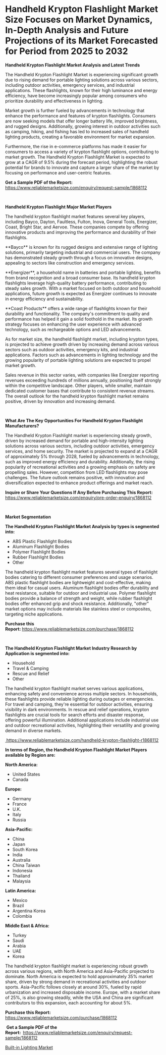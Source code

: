 <p><h1>Handheld Krypton Flashlight Market Size Focuses on Market Dynamics, In-Depth Analysis and Future Projections of its Market Forecasted for Period from 2025 to 2032</h1></p><p><strong>Handheld Krypton Flashlight Market Analysis and Latest Trends</strong></p>
<p><p>The Handheld Krypton Flashlight Market is experiencing significant growth due to rising demand for portable lighting solutions across various sectors, including outdoor activities, emergency services, and industrial applications. These flashlights, known for their high luminance and energy efficiency, have become increasingly popular among consumers who prioritize durability and effectiveness in lighting.</p><p>Market growth is further fueled by advancements in technology that enhance the performance and features of krypton flashlights. Consumers are now seeking models that offer longer battery life, improved brightness, and rugged designs. Additionally, growing interest in outdoor activities such as camping, hiking, and fishing has led to increased sales of handheld lighting products, creating a favorable environment for market expansion.</p><p>Furthermore, the rise in e-commerce platforms has made it easier for consumers to access a variety of krypton flashlight options, contributing to market growth. The Handheld Krypton Flashlight Market is expected to grow at a CAGR of 9.5% during the forecast period, highlighting the robust potential for brands to innovate and capture a larger share of the market by focusing on performance and user-centric features.</p></p>
<p><strong>Get a Sample PDF of the Report:&nbsp;</strong> <a href="https://www.reliablemarketsize.com/enquiry/request-sample/1868112?utm_campaign=2233&utm_medium=2&utm_source=Github&utm_content=ia&utm_term=10022025&utm_id=handheld-krypton-flashlight">https://www.reliablemarketsize.com/enquiry/request-sample/1868112</a></p>
<p>&nbsp;</p>
<p><strong>Handheld Krypton Flashlight Major Market Players</strong></p>
<p><p>The handheld krypton flashlight market features several key players, including Bayco, Dayton, Faultless, Fulton, Inova, General Tools, Energizer, Coast, Bright Star, and Aervoe. These companies compete by offering innovative products and improving the performance and durability of their flashlights.</p><p>**Bayco** is known for its rugged designs and extensive range of lighting solutions, primarily targeting industrial and commercial users. The company has demonstrated steady growth through a focus on innovative designs, appealing to sectors like construction and emergency services.</p><p>**Energizer**, a household name in batteries and portable lighting, benefits from brand recognition and a broad consumer base. Its handheld krypton flashlights leverage high-quality battery performance, contributing to steady sales growth. With a market focused on both outdoor and household applications, future growth is expected as Energizer continues to innovate in energy efficiency and sustainability.</p><p>**Coast Products** offers a wide range of flashlights known for their durability and functionality. The company's commitment to quality and performance has helped it gain a solid foothold in the market. Its growth strategy focuses on enhancing the user experience with advanced technology, such as rechargeable options and LED advancements.</p><p>As for market size, the handheld flashlight market, including krypton types, is projected to achieve growth driven by increasing demand across various sectors such as outdoor activities, emergency kits, and industrial applications. Factors such as advancements in lighting technology and the growing popularity of portable lighting solutions are expected to propel market growth.</p><p>Sales revenue in this sector varies, with companies like Energizer reporting revenues exceeding hundreds of millions annually, positioning itself strongly within the competitive landscape. Other players, while smaller, maintain dedicated customer bases that contribute to consistent revenue streams. The overall outlook for the handheld krypton flashlight market remains positive, driven by innovation and increasing demand.</p></p>
<p>&nbsp;</p>
<p><strong>What Are The Key Opportunities For Handheld Krypton Flashlight Manufacturers?</strong></p>
<p><p>The Handheld Krypton Flashlight market is experiencing steady growth, driven by increased demand for portable and high-intensity lighting solutions across various sectors, including outdoor activities, emergency services, and home security. The market is projected to expand at a CAGR of approximately 5% through 2028, fueled by advancements in technology, such as improved energy efficiency and durability. Additionally, the rising popularity of recreational activities and a growing emphasis on safety are propelling sales. However, competition from LED flashlights may pose challenges. The future outlook remains positive, with innovation and diversification expected to enhance product offerings and market reach.</p></p>
<p><strong>Inquire or Share Your Questions If Any Before Purchasing This Report:</strong> <a href="https://www.reliablemarketsize.com/enquiry/pre-order-enquiry/1868112?utm_campaign=2233&utm_medium=2&utm_source=Github&utm_content=ia&utm_term=10022025&utm_id=handheld-krypton-flashlight">https://www.reliablemarketsize.com/enquiry/pre-order-enquiry/1868112</a></p>
<p>&nbsp;</p>
<p><strong>Market Segmentation</strong></p>
<p><strong>The Handheld Krypton Flashlight Market Analysis by types is segmented into:</strong></p>
<p><ul><li>ABS Plastic Flashlight Bodies</li><li>Aluminum Flashlight Bodies</li><li>Polymer Flashlight Bodies</li><li>Rubber Flashlight Bodies</li><li>Other</li></ul></p>
<p><p>The handheld krypton flashlight market features several types of flashlight bodies catering to different consumer preferences and usage scenarios. ABS plastic flashlight bodies are lightweight and cost-effective, making them ideal for casual users. Aluminum flashlight bodies offer durability and heat resistance, suitable for outdoor and industrial use. Polymer flashlight bodies provide a balance of strength and weight, while rubber flashlight bodies offer enhanced grip and shock resistance. Additionally, "other" market options may include materials like stainless steel or composites, targeting niche applications.</p></p>
<p><strong>Purchase this Report:&nbsp;</strong><a href="https://www.reliablemarketsize.com/purchase/1868112?utm_campaign=2233&utm_medium=2&utm_source=Github&utm_content=ia&utm_term=10022025&utm_id=handheld-krypton-flashlight">https://www.reliablemarketsize.com/purchase/1868112</a></p>
<p>&nbsp;</p>
<p><strong>The Handheld Krypton Flashlight Market Industry Research by Application is segmented into:</strong></p>
<p><ul><li>Household</li><li>Travel & Camping</li><li>Rescue and Relief</li><li>Other</li></ul></p>
<p><p>The handheld krypton flashlight market serves various applications, enhancing safety and convenience across multiple sectors. In households, these flashlights provide reliable lighting during outages or emergencies. For travel and camping, they're essential for outdoor activities, ensuring visibility in dark environments. In rescue and relief operations, krypton flashlights are crucial tools for search efforts and disaster response, offering powerful illumination. Additional applications include industrial use and outdoor recreational activities, highlighting their versatility and growing demand in diverse markets.</p></p>
<p><a href="https://www.reliablemarketsize.com/handheld-krypton-flashlight-r1868112?utm_campaign=2233&utm_medium=2&utm_source=Github&utm_content=ia&utm_term=10022025&utm_id=handheld-krypton-flashlight">&nbsp;https://www.reliablemarketsize.com/handheld-krypton-flashlight-r1868112</a></p>
<p><strong>In terms of Region, the Handheld Krypton Flashlight Market Players available by Region are:</strong></p>
<p>
    <p> <strong> North America: </strong>
        <ul>
            <li>United States</li>
            <li>Canada</li>
        </ul>
        </p> 
    <p> <strong> Europe: </strong>
        <ul>
            <li>Germany</li>
            <li>France</li>
            <li>U.K.</li>
            <li>Italy</li>
            <li>Russia</li>
        </ul>
        </p> 
    <p> <strong> Asia-Pacific: </strong>
        <ul>
            <li>China</li>
            <li>Japan</li>
            <li>South Korea</li>
            <li>India</li>
            <li>Australia</li>
            <li>China Taiwan</li>
            <li>Indonesia</li>
            <li>Thailand</li>
            <li>Malaysia</li>
        </ul>
        </p> 
    <p> <strong> Latin America: </strong>
        <ul>
            <li>Mexico</li>
            <li>Brazil</li>
            <li>Argentina Korea</li>
            <li>Colombia</li>
        </ul>
        </p> 
    <p> <strong> Middle East & Africa: </strong>
        <ul>
            <li>Turkey</li>
            <li>Saudi</li>
            <li>Arabia</li>
            <li>UAE</li>
            <li>Korea</li>
        </ul>
    </p>
    </p>
<p><p>The handheld krypton flashlight market is experiencing robust growth across various regions, with North America and Asia-Pacific projected to dominate. North America is expected to hold approximately 35% market share, driven by strong demand in recreational activities and outdoor sports. Asia-Pacific follows closely at around 30%, fueled by rapid urbanization and increased disposable income. Europe, with a market share of 25%, is also growing steadily, while the USA and China are significant contributors to this expansion, each accounting for about 5%.</p></p>
<p><strong>Purchase this Report: </strong><a href="https://www.reliablemarketsize.com/purchase/1868112?utm_campaign=2233&utm_medium=2&utm_source=Github&utm_content=ia&utm_term=10022025&utm_id=handheld-krypton-flashlight">https://www.reliablemarketsize.com/purchase/1868112</a></p>
<p>&nbsp;<strong>Get a Sample PDF of the Report:&nbsp;&nbsp;</strong><a href="https://www.reliablemarketsize.com/enquiry/request-sample/1868112?utm_campaign=2233&utm_medium=2&utm_source=Github&utm_content=ia&utm_term=10022025&utm_id=handheld-krypton-flashlight">https://www.reliablemarketsize.com/enquiry/request-sample/1868112</a></p>
<p><strong></strong></p>
<p><p><a href="https://github.com/kathiestrine5ty/Market-Research-Report-List-1/blob/main/built-in-lighting-market.md?utm_campaign=2233&utm_medium=2&utm_source=Github&utm_content=ia&utm_term=10022025&utm_id=handheld-krypton-flashlight">Built-in Lighting Market</a></p></p>
